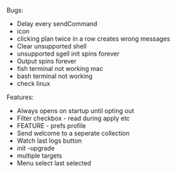Bugs:
* Delay every sendCommand
* icon
* clicking plan twice in a row creates wrong messages
* Clear unsupported shell
* unsupported sgell init spins forever
* Output spins forever
* fish terminal not working mac
* bash terminal not working
* check linux

Features:
* Always opens on startup until opting out
* Filter checkbox - read during apply etc
* FEATURE - prefs profile
* Send welcome to a seperate collection
* Watch last logs button
* init -upgrade
* multiple targets
* Menu select last selected
